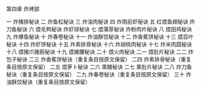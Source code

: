 第四章 炸烤部

一 炸猪排秘诀
二 炸鱼松秘诀
三 炸油肉秘诀
四 炸雨前虾秘诀
五 红煨鱼翅秘诀 炸刀鱼秘诀
六 煨毛鸭秘诀 炸虾球秘诀
七 煨蒲芽秘诀 炸粉肉片秘诀
八 煨田鸡秘诀
九 炸爆鱼秘诀
十 炸春卷秘诀
十一 炸油酥饺秘诀
十二 炸香蕉饼秘诀
十三 煨百叶秘诀
十四 炸虾饼秘诀
十五 炸素排骨秘诀
十六 炸胡桃肉秘诀
十七 炸米肉圆秘诀
十八 煨猪爪猪筋秘诀
十九 煨猪腰秘诀
二十 煨火肉秘诀
二一 煨肚片秘诀
二二 炸包子秘诀
二三 炸香蕉饼秘诀（重复条目按原文保留）
二四 炸素排骨秘诀（重复条目按原文保留）
二五 煨萝卜秘诀
二六 熏鳗秘诀
二七 熏肚片秘诀
二八 炸刀鱼秘诀（重复条目按原文保留）
二九 炸春卷秘诀（重复条目按原文保留）
三十 炸油酥饺秘诀（重复条目按原文保留）
